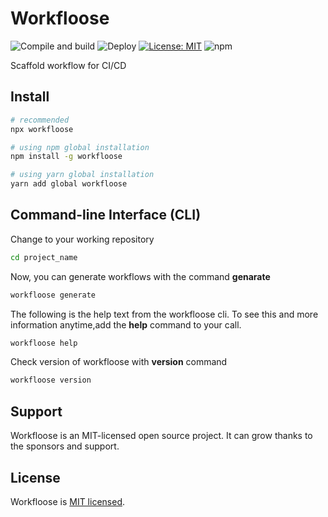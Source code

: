 # Workfloose

![Compile and build](https://github.com/iamando/workfloose/actions/workflows/ci.yml/badge.svg)
![Deploy](https://github.com/iamando/workfloose/actions/workflows/cd.yml/badge.svg)
[![License: MIT](https://img.shields.io/badge/License-MIT-green.svg)](https://opensource.org/licenses/MIT)
![npm](https://img.shields.io/npm/v/workfloose)

Scaffold workflow for CI/CD

## Install

```bash
# recommended
npx workfloose

# using npm global installation
npm install -g workfloose

# using yarn global installation
yarn add global workfloose
```

## Command-line Interface (CLI)

Change to your working repository

```bash
cd project_name
```

Now, you can generate workflows with the command **genarate**

```bash
workfloose generate
```

The following is the help text from the workfloose cli. To see this and more information anytime,add the **help** command to your call.

```bash
workfloose help
```

Check version of workfloose with **version** command

```bash
workfloose version
```

## Support

Workfloose is an MIT-licensed open source project. It can grow thanks to the sponsors and support.

## License

Workfloose is [MIT licensed](LICENSE).
